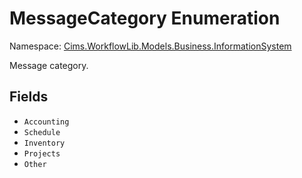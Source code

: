 # MessageCategory Enumeration 

Namespace: [Cims.WorkflowLib.Models.Business.InformationSystem](Cims.WorkflowLib.Models.Business.InformationSystem.md)

Message category.

## Fields 

- `Accounting`
- `Schedule`
- `Inventory`
- `Projects`
- `Other`
